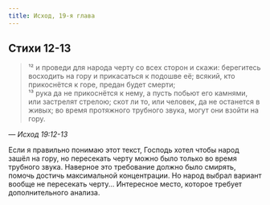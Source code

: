 ```yaml
---
title: Исход, 19-я глава
---
```


## Стихи 12-13

> ¹² и проведи для народа черту со всех сторон и скажи: берегитесь восходить на гору и прикасаться к подошве её;
> всякий, кто прикоснётся к горе, предан будет смерти;  
> ¹³ рука да не прикоснётся к нему, а пусть побьют его камнями, или застрелят стрелою; скот ли то, или человек,
> да не останется в живых; во время протяжного трубного звука, могут они взойти на гору.

— <cite>Исход&nbsp;19:12-13</cite>

Если я правильно понимаю этот текст, Господь хотел чтобы народ зашёл на гору, но пересекать черту можно было
только во время трубного звука. Наверное это требование должно было смирять, помочь достичь максимальной концентрации.
Но народ выбрал вариант вообще не пересекать черту... Интересное место, которое требует дополнительного анализа.
